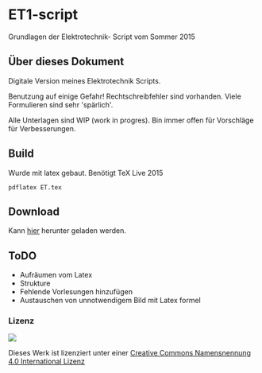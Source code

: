 # ET1-script
Grundlagen der Elektrotechnik- Script vom Sommer 2015

## Über dieses Dokument

Digitale Version meines Elektrotechnik Scripts.

Benutzung auf einige Gefahr!
Rechtschreibfehler sind vorhanden. Viele Formulieren sind sehr 'spärlich'.

Alle Unterlagen sind WIP (work in progres).
Bin immer offen für Vorschläge für Verbesserungen.


## Build

Wurde mit latex gebaut. Benötigt TeX Live 2015

    pdflatex ET.tex

## Download

Kann [hier](https://github.com/Akendo/ET1-script/raw/master/ET.pdf) herunter geladen werden.


## ToDO

 - Aufräumen vom Latex
 - Strukture
 - Fehlende Vorlesungen hinzufügen
 - Austauschen von unnotwendigem Bild mit Latex formel

### Lizenz

[![](https://licensebuttons.net/l/by/4.0/80x15.png)](https://creativecommons.org/licenses/by/4.0/)

Dieses Werk ist lizenziert unter einer [Creative Commons Namensnennung 4.0 International Lizenz](http://creativecommons.org/licenses/by/4.0/)
